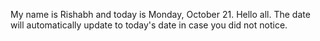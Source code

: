 My name is Rishabh and today is Monday, October 21. Hello all. The date will automatically update to today's date in case you did not notice.
